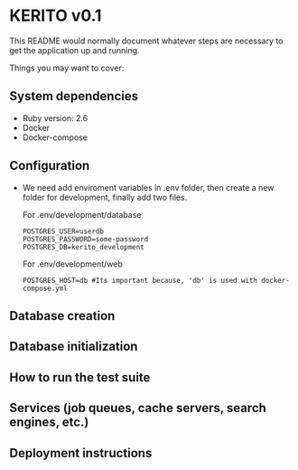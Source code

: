 # KERITO v0.1

This README would normally document whatever steps are necessary to get the
application up and running.

Things you may want to cover:

## System dependencies

* Ruby version:
  2.6
* Docker
* Docker-compose

## Configuration

* We need add enviroment variables in .env folder, then create a new folder for development, finally add two files.

  For .env/development/database

  ```shell
  POSTGRES_USER=userdb
  POSTGRES_PASSWORD=some-password
  POSTGRES_DB=kerito_development
  ```

  For .env/development/web

  ```shell
  POSTGRES_HOST=db #Its important because, 'db' is used with docker-compose.yml
  ```

## Database creation

## Database initialization

## How to run the test suite

## Services (job queues, cache servers, search engines, etc.)

## Deployment instructions
